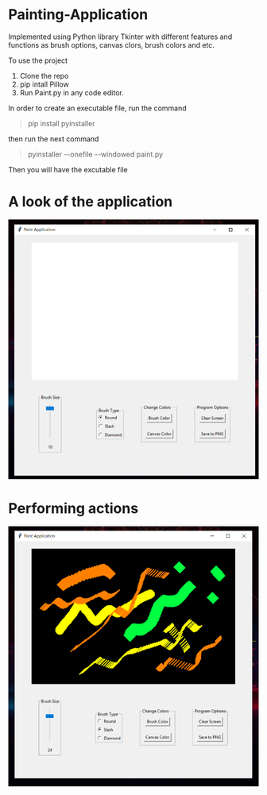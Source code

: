 # Painting-Application
Implemented using Python library Tkinter with different features and functions as brush options, canvas clors, brush colors and etc.

To use the project
1. Clone the repo
2. pip intall Pillow 
3. Run Paint.py in any code editor.

In order to create an executable file, run the command
> pip install pyinstaller

then run the next command
> pyinstaller --onefile --windowed paint.py

Then you will have the excutable file

# A look of the application
![](images/img1.png)

# Performing actions
![](images/img2.png) 

